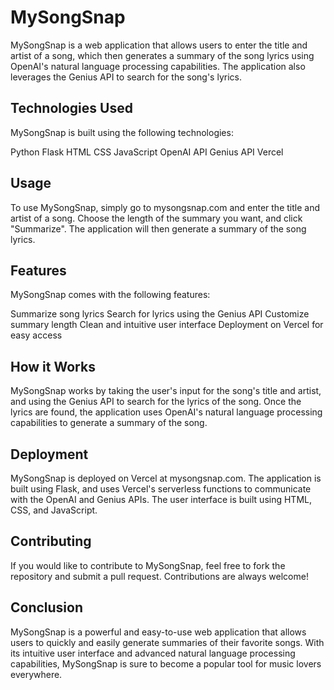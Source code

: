 # MySongSnap
MySongSnap is a web application that allows users to enter the title and artist of a song, which then generates a summary of the song lyrics using OpenAI's natural language processing capabilities. The application also leverages the Genius API to search for the song's lyrics.

## Technologies Used
MySongSnap is built using the following technologies:

Python
Flask
HTML
CSS
JavaScript
OpenAI API
Genius API
Vercel

## Usage
To use MySongSnap, simply go to mysongsnap.com and enter the title and artist of a song. Choose the length of the summary you want, and click "Summarize". The application will then generate a summary of the song lyrics.

## Features
MySongSnap comes with the following features:

Summarize song lyrics
Search for lyrics using the Genius API
Customize summary length
Clean and intuitive user interface
Deployment on Vercel for easy access


## How it Works
MySongSnap works by taking the user's input for the song's title and artist, and using the Genius API to search for the lyrics of the song. Once the lyrics are found, the application uses OpenAI's natural language processing capabilities to generate a summary of the song.

## Deployment
MySongSnap is deployed on Vercel at mysongsnap.com. The application is built using Flask, and uses Vercel's serverless functions to communicate with the OpenAI and Genius APIs. The user interface is built using HTML, CSS, and JavaScript.

## Contributing
If you would like to contribute to MySongSnap, feel free to fork the repository and submit a pull request. Contributions are always welcome!

## Conclusion
MySongSnap is a powerful and easy-to-use web application that allows users to quickly and easily generate summaries of their favorite songs. With its intuitive user interface and advanced natural language processing capabilities, MySongSnap is sure to become a popular tool for music lovers everywhere.

